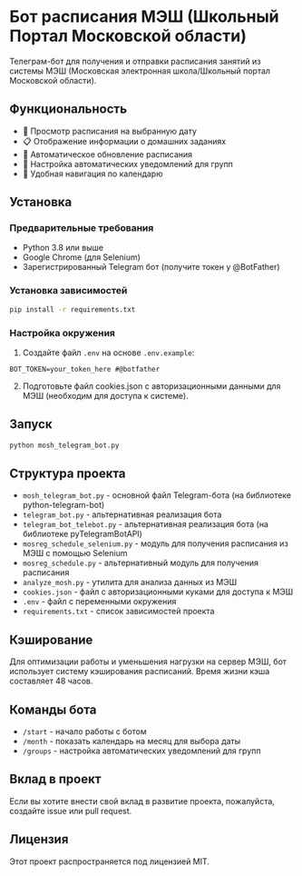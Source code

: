 # Бот расписания МЭШ (Школьный Портал Московской области)

Телеграм-бот для получения и отправки расписания занятий из системы МЭШ (Московская электронная школа/Школьный портал Московской области).

## Функциональность

- 📆 Просмотр расписания на выбранную дату
- 📋 Отображение информации о домашних заданиях
- 🔄 Автоматическое обновление расписания
- 📩 Настройка автоматических уведомлений для групп
- 📅 Удобная навигация по календарю

## Установка

### Предварительные требования

- Python 3.8 или выше
- Google Chrome (для Selenium)
- Зарегистрированный Telegram бот (получите токен у @BotFather)

### Установка зависимостей

```bash
pip install -r requirements.txt
```

### Настройка окружения

1. Создайте файл `.env` на основе `.env.example`:
```
BOT_TOKEN=your_token_here #@botfather
```

2. Подготовьте файл cookies.json с авторизационными данными для МЭШ (необходим для доступа к системе).

## Запуск

```bash
python mosh_telegram_bot.py
```

## Структура проекта

- `mosh_telegram_bot.py` - основной файл Telegram-бота (на библиотеке python-telegram-bot)
- `telegram_bot.py` - альтернативная реализация бота
- `telegram_bot_telebot.py` - альтернативная реализация бота (на библиотеке pyTelegramBotAPI)
- `mosreg_schedule_selenium.py` - модуль для получения расписания из МЭШ с помощью Selenium
- `mosreg_schedule.py` - альтернативный модуль для получения расписания
- `analyze_mosh.py` - утилита для анализа данных из МЭШ
- `cookies.json` - файл с авторизационными куками для доступа к МЭШ
- `.env` - файл с переменными окружения
- `requirements.txt` - список зависимостей проекта

## Кэширование

Для оптимизации работы и уменьшения нагрузки на сервер МЭШ, бот использует систему кэширования расписаний. Время жизни кэша составляет 48 часов.

## Команды бота

- `/start` - начало работы с ботом
- `/month` - показать календарь на месяц для выбора даты
- `/groups` - настройка автоматических уведомлений для групп

## Вклад в проект

Если вы хотите внести свой вклад в развитие проекта, пожалуйста, создайте issue или pull request.

## Лицензия

Этот проект распространяется под лицензией MIT. 